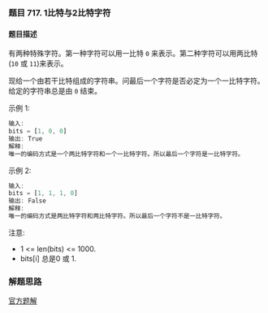 ### 题目 717. 1比特与2比特字符
#### 题目描述
有两种特殊字符。第一种字符可以用一比特 `0` 来表示。第二种字符可以用两比特(`10` 或 `11`)来表示。

现给一个由若干比特组成的字符串。问最后一个字符是否必定为一个一比特字符。给定的字符串总是由 `0` 结束。

示例 1:

```js
输入: 
bits = [1, 0, 0]
输出: True
解释: 
唯一的编码方式是一个两比特字符和一个一比特字符。所以最后一个字符是一比特字符。
```
示例 2:

```js
输入: 
bits = [1, 1, 1, 0]
输出: False
解释: 
唯一的编码方式是两比特字符和两比特字符。所以最后一个字符不是一比特字符。
```

注意:

- 1 <= len(bits) <= 1000.
- bits[i] 总是0 或 1.

### 解题思路
[官方题解](https://leetcode-cn.com/problems/1-bit-and-2-bit-characters/solution/1bi-te-yu-2bi-te-zi-fu-by-leetcode/)